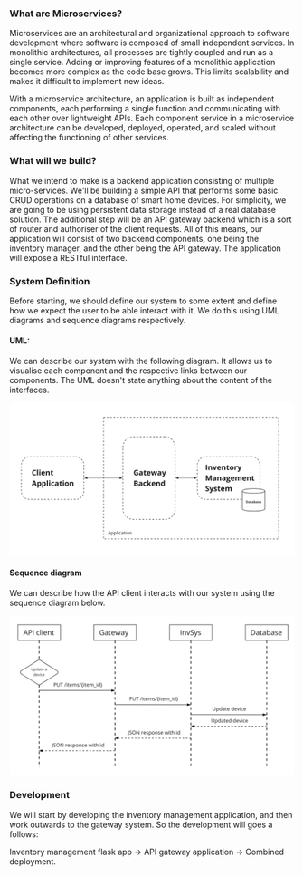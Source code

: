 ### What are Microservices?

Microservices are an architectural and organizational approach to software development where software is composed of small independent services.
In monolithic architectures, all processes are tightly coupled and run as a single service.
Adding or improving features of a monolithic application becomes more complex as the code base grows. 
This limits scalability and makes it difficult to implement new ideas. 

With a microservice architecture, an application is built as independent components, each performing a single function and
communicating with each other over lightweight APIs. 
Each component service in a microservice architecture can be developed, deployed, operated, and scaled without affecting the functioning of other services. 

### What will we build?

What we intend to make is a backend application consisting of multiple micro-services.
We'll be building a simple API that performs some basic CRUD operations on a database of smart home devices. For simplicity, we are going
to be using persistent data storage instead of a real database solution.
The additional step will be an API gateway backend which is a sort of router and authoriser of the client requests.
All of this means, our application will consist of two backend components, one being the inventory manager, and the other being the API gateway.
The application will expose a RESTful interface.

### System Definition

Before starting, we should define our system to some extent and define how we expect the user to be able interact with it. We do this using UML diagrams and sequence diagrams respectively.

#### UML:
We can describe our system with the following diagram. It allows us to visualise each component and the respective links between our components. The UML doesn't state anything about the content of the interfaces.

![](UML.png)

#### Sequence diagram

We can describe how the API client interacts with our system using the sequence diagram below.

![](technical_flow.png)

### Development
We will start by developing the inventory management application, and then work outwards to the gateway system. So the development will goes a follows:

Inventory management flask app -> API gateway application -> Combined deployment.